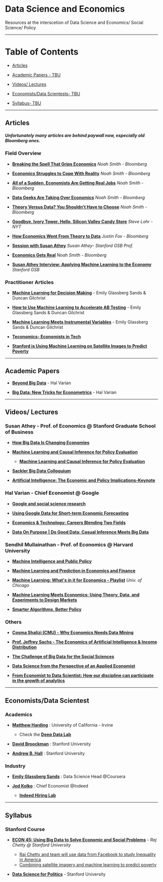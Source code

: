 
# Data Science and Economics

Resources at the interscetion of Data Science and  Economics/ Social Science/ Policy

***


# Table of Contents

* [Articles](#articles)

* [Academic Papers - TBU](#papers)

* [Videos/ Lectures](#videos)

* [Economists/Data Scientests- TBU](#people)

* [Syllabus- TBU](#syllabus)

*** 


## Articles <a name="articles"></a>

##### Unfortunately many articles are behind paywall now, especially old Bloomberg ones. 

### Field Overview

* [**Breaking the Spell That Grips Economics**](https://bloom.bg/2nH0EV5) *Noah Smith - Bloomberg*

* [**Economics Struggles to Cope With Reality**](https://bloom.bg/2nJWlse) *Noah Smith - Bloomberg*

* [**All of a Sudden, Economists Are Getting Real Jobs**](https://bloom.bg/2nF3OZm) *Noah Smith - Bloomberg*

* [**Data Geeks Are Taking Over Economics**](https://bloom.bg/2nF9jXY) *Noah Smith - Bloomberg*

* [**Theory Versus Data? You Shouldn't Have to Choose**](https://bloom.bg/2nGFJBz) *Noah Smith - Bloomberg*

* [**Goodbye, Ivory Tower. Hello, Silicon Valley Candy Store**](http://nyti.ms/2nKw2lJ) *Steve Lohr - NYT*

* [**How Economics Went From Theory to Data**](https://bloom.bg/2nG2Xry) *Justin Fox - Bloomberg*

* [**Session with Susan Athey**](http://bit.ly/2nFa1V8) *Susan Athey- Stanford GSB Prof.*

* [**Economics Gets Real**](https://bloom.bg/2nGPlfo) *Noah Smith - Bloomberg*

* [**Susan Athey Interview: Applying Machine Learning to the Economy**](http://stanford.io/2oDm31Z) *Stanford GSB*



### Practitioner Articles

* [**Machine Learning for Decision Making**](http://bit.ly/2DYlJFv) - Emily Glassberg Sands & Duncan Gilchrist

* [**How to Use Machine Learning to Accelerate AB Testing**](http://bit.ly/2DZb4u5) - Emily Glassberg Sands & Duncan Gilchrist

* [**Machine Learning Meets Instrumental Variables**](http://bit.ly/2DZaVXz) - Emily Glassberg Sands & Duncan Gilchrist

* [**Teconomics- Economists in Tech**](https://medium.com/teconomics-blog)

* [**Stanford is Using Machine Learning on Satellite Images to Predict Poverty**](http://bit.ly/2oINGH1)


*** 

## Academic Papers <a name="papers"></a>

* [**Beyond Big Data**](http://bit.ly/2E0BRX9) - Hal Varian

* [**Big Data: New Tricks for Econometrics**](http://bit.ly/2DZDLXU) - Hal Varian


*** 

## Videos/ Lectures <a name="videos"></a>

### Susan Athey - Prof. of Economics @ Stanford Graduate School of Business

* [**How Big Data Is Changing Economies**](http://bit.ly/2E1hYPE) 

* [**Machine Learning and Causal Inference for Policy Evaluation**](http://bit.ly/2nJneMy)

	* [**Machine Learning and Causal Inference for Policy Evaluation**](http://bit.ly/2nF5a6o)

* [**Sackler Big Data Colloquium**](http://bit.ly/2E1gXHk)

* [**Artificial Intelligence: The Economic and Policy Implications-Keynote**](http://bit.ly/2nF9AKH) 


### Hal Varian - Chief Economist @ Google

* [**Google and social science research**](http://bit.ly/2DZ7b8u)

* [**Using Google Data for Short-term Economic Forecasting**](http://bit.ly/2DZbAIp) 

* [**Economics & Technology: Careers Blending Two Fields**](http://bit.ly/2dmxZSK)

* [**Data On Purpose | Do Good Data: Casual Inference Meets Big Data**](http://bit.ly/2E178sG)


### Sendhil Mullainathan - Prof. of Economics @ Harvard University

* [**Machine Intelligence and Public Policy**](http://bit.ly/2nH1dhF)

* [**Machine Learning and Prediction in Economics and Finance**](http://bit.ly/2nGGZEN)

* [**Machine Learning: What's in it for Economics - Playlist**](http://bit.ly/2nHnz2v) *Univ. of Chicago*

* [**Machine Learning Meets Economics: Using Theory, Data, and Experiments to Design Markets**](http://bit.ly/2nGGuKV) 

* [**Smarter Algorithms, Better Policy**](http://bit.ly/2BMNGym) 

### Others

* [**Cosma Shalizi (CMU) - Why Economics Needs Data Mining**](http://bit.ly/2nD1su2) 

* [**Prof. Jeffrey Sachs - The Economics of Artificial Intelligence & Income Distribution**](http://bit.ly/2nH1Zez) 

* [**The Challenge of Big Data for the Social Sciences**](http://bit.ly/2E3sIg8)

* [**Data Science from the Perspective of an Applied Economist**](http://bit.ly/2DZ778J) 

* [**From Economist to Data Scientist: How our discipline can participate in the growth of analytics**](http://bit.ly/2E0hauj)


*** 


## Economists/Data Scientest <a name="people"></a>


### Academics

* [**Matthew Harding**](https://www.socsci.uci.edu/~harding1/) : University of California - Irvine

	* Check the [**Deep Data Lab**](http://deepdatalab.org/)

* [**David Broockman**](https://people.stanford.edu/dbroock/) : Stanford University

* [**Andrew B. Hall**](http://www.andrewbenjaminhall.com/) : Stanford University

### Industry

* [**Emily Glassberg Sands**](https://twitter.com/emilygsands) : Data Science Head @Coursera


* [**Jed Kolko**](http://blog.indeed.com/author/jedkolko/) : Chief Economist @Indeed
	* [**Indeed Hiring Lab**](http://blog.indeed.com/2017/07/25/introducing-hiringlab-new-site/) 



 
***

## Syllabus <a name="syllabus"></a>

### Stanford Course 

* [**ECON 45: Using Big Data to Solve Economic and Social Problems**](http://bit.ly/2E21oza) - *Raj Chetty @ Stanford University*

	* [Raj Chetty and team will use data from Facebook to study Inequality in America](http://politi.co/2C9mQ3H)
	* [Combining satellite imagery and machine learning to predict poverty](http://bit.ly/2oDWgGY)

* [**Data Science for Politics**](https://www.dropbox.com/s/eqkpyd4cv1uhzjb/Polisci150A_syllabus_Fall17.pdf?dl=0) - Stanford University

